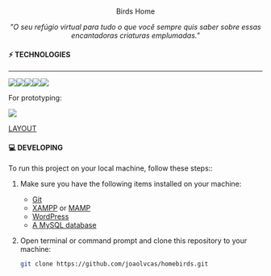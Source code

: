 <br>
<p align="center">
Birds Home
</p>
<p align="center"><i>"O seu refúgio virtual para tudo o que você sempre quis saber sobre essas encantadoras criaturas emplumadas."</i></p>

#### ⚡️ TECHNOLOGIES

---

<div style="display: flex; flex-direction: row;">
  <img src="https://img.shields.io/badge/Wordpress-efefef?style=for-the-badge&logo=wordpress&logoColor=black" />
  <img src="https://img.shields.io/badge/php-787cb5?style=for-the-badge&logo=php&logoColor=white" />
  <img src="https://img.shields.io/badge/javascript-f0db4f?style=for-the-badge&logo=javascript&logoColor=black" />
  <img src="https://img.shields.io/badge/elementor-562846?style=for-the-badge&logo=elementor&logoColor=white" />
  <img src="https://img.shields.io/badge/custom%20post%20type%20UI-000?style=for-the-badge&logo=i&logoColor=black" />
</div>

For prototyping:

<img src="https://img.shields.io/badge/Figma-F24E1E.svg?style=for-the-badge&logo=Figma&logoColor=white" />

[LAYOUT](https://www.figma.com/file/FMKlvOeAMJbGrQyXzfrqEe/Untitled?type=design&node-id=0-1&mode=design)

#### 💻 DEVELOPING

To run this project on your local machine, follow these steps::

1. Make sure you have the following items installed on your machine:

   - [Git](https://git-scm.com/downloads)
   - [XAMPP](https://www.apachefriends.org/index.html) or [MAMP](https://www.mamp.info/en/)
   - [WordPress](https://wordpress.org/download/)
   - [A MySQL database](https://dev.mysql.com/downloads/)

2. Open terminal or command prompt and clone this repository to your machine:

   ```bash
   git clone https://github.com/joaolvcas/homebirds.git

